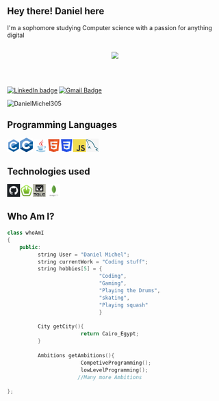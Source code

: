 ## Hey there! Daniel here
I'm a sophomore studying Computer science with a passion for anything digital<br/></br>
 <div style = "text-align:center"><img src="https://readme-typing-svg.herokuapp.com?font=&color=1E90FF&size=25&center=true&vCenter=true&width=600&height=60&lines=Software+Engineer;Web+Developer;Tech+Enthusiast" /></div> 

<br/><br/>
 
[![LinkedIn badge](https://img.shields.io/badge/-DanielMichel-blue?style=flat-square&logo=Linkedin&logoColor=white&link=https://www.linkedin.com/in/Daniel-Michel04)](https://www.linkedin.com/in/daniel-michel04/)  [![Gmail Badge](https://img.shields.io/badge/-danielmichel.30504@gmail.com-c14438?style=flat-square&logo=Gmail&logoColor=white&link=mailto:danielmichel.30504@gmail.com)](mailto:asterp04@gmail.com)
<p align="left"> <img src="https://komarev.com/ghpvc/?username=DanielMichel305" alt="DanielMichel305" /> </p>



## Programming Languages
<img src = 'https://github.com/DanielMichel305/DanielMichel305/blob/main/Images/c_original_logo.png' width = '30'/><img src = 'https://github.com/DanielMichel305/DanielMichel305/blob/main/Images/C%2B%2BLogonobg.png' width = '30'/>  <img src = 'https://github.com/DanielMichel305/DanielMichel305/blob/main/Images/java.svg' width = '30'/><img src = 'https://github.com/DanielMichel305/DanielMichel305/blob/main/Images/HTML5_Badge.png' width = '30'/><img src = 'https://github.com/DanielMichel305/DanielMichel305/blob/main/Images/CSS3_logo.png' width = '30'/><img src = 'https://github.com/DanielMichel305/DanielMichel305/blob/main/Images/JavaScript-logo.png' width = '30'/><img src = 'https://github.com/DanielMichel305/DanielMichel305/blob/main/Images/SQL.png' width = '30'/>

## Technologies used

<img src = 'https://github.com/DanielMichel305/DanielMichel305/blob/main/Images/github.png' title='Github' width = '30'/><img src = 'https://github.com/DanielMichel305/DanielMichel305/blob/main/Images/SFML.png' title='SFML' width = '30'/><img src = 
'https://github.com/DanielMichel305/DanielMichel305/blob/main/Images/TGUI.png' title='TGUI' width = '30'/> <img src = 
'https://github.com/DanielMichel305/DanielMichel305/blob/main/Images/mongodb-icon-2.svg' title='MongoDB' width = '30'/>


## Who Am I?

``` C++
class whoAmI
{
    public:
          string User = "Daniel Michel";
          string currentWork = "Coding stuff";
          string hobbies[5] = {
                              "Coding",
                              "Gaming",
                              "Playing the Drums",
                              "skating",
                              "Playing squash"
                              }

          City getCity(){
                        return Cairo_Egypt;
          }

          Ambitions getAmbitions(){
                        CompetiveProgramming();
                        lowLevelProgramming();
                       //Many more Ambitions 

};


```
